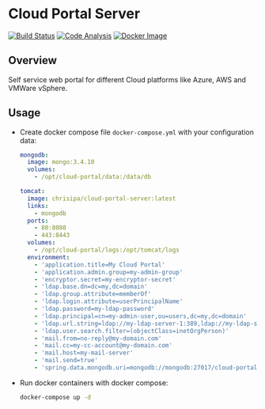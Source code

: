 # Cloud Portal Server

[![Build Status](https://papke.it/jenkins/buildStatus/icon?job=cloud-portal)](https://papke.it/jenkins/job/cloud-portal/)
[![Code Analysis](https://img.shields.io/badge/code%20analysis-available-blue.svg)](https://papke.it/sonar/overview?id=219)
[![Docker Image](https://img.shields.io/badge/docker%20image-available-blue.svg)](https://hub.docker.com/r/chrisipa/cloud-portal-server/)

## Overview

Self service web portal for different Cloud platforms like Azure, AWS and VMWare vSphere.

## Usage

* Create docker compose file `docker-compose.yml` with your configuration data:

  ```yml
  mongodb:
    image: mongo:3.4.10
    volumes:
      - /opt/cloud-portal/data:/data/db

  tomcat:
    image: chrisipa/cloud-portal-server:latest
    links:
      - mongodb
    ports:
      - 80:8080
      - 443:8443
    volumes:
      - /opt/cloud-portal/logs:/opt/tomcat/logs
    environment:
      - 'application.title=My Cloud Portal'
      - 'application.admin.group=my-admin-group'
      - 'encryptor.secret=my-encryptor-secret'
      - 'ldap.base.dn=dc=my,dc=domain'
      - 'ldap.group.attribute=memberOf'
      - 'ldap.login.attribute=userPrincipalName'
      - 'ldap.password=my-ldap-password'
      - 'ldap.principal=cn=my-admin-user,ou=users,dc=my,dc=domain'
      - 'ldap.url.string=ldap://my-ldap-server-1:389,ldap://my-ldap-server-2:389'
      - 'ldap.user.search.filter=(objectClass=inetOrgPerson)'
      - 'mail.from=no-reply@my-domain.com'
      - 'mail.cc=my-cc-account@my-domain.com'
      - 'mail.host=my-mail-server'
      - 'mail.send=true'
      - 'spring.data.mongodb.uri=mongodb://mongodb:27017/cloud-portal'
  ```

* Run docker containers with docker compose:

  ```bash
  docker-compose up -d
  ```
